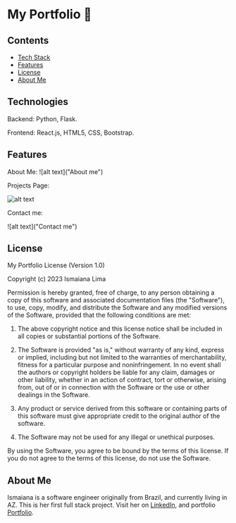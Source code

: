 # My Portfolio 🌈


## Contents
* [Tech Stack](#technologies)
* [Features](#features)
* [License](#license)
* [About Me](#aboutme)



## <a name="technologies"></a>Technologies


Backend: Python, Flask.

Frontend: React.js, HTML5, CSS, Bootstrap.



## <a name="features"></a>Features


About Me: 
![alt text]("About me")





Projects Page: 

![alt text]("Projects")

Contact me:

![alt text]("Contact me")



## <a name="license"></a>License

My Portfolio License (Version 1.0)

Copyright (c) 2023 Ismaiana Lima

Permission is hereby granted, free of charge, to any person obtaining a copy of this software and associated documentation files (the "Software"), to use, copy, modify, and distribute the Software and any modified versions of the Software, provided that the following conditions are met:

1. The above copyright notice and this license notice shall be included in all copies or substantial portions of the Software.

2. The Software is provided "as is," without warranty of any kind, express or implied, including but not limited to the warranties of merchantability, fitness for a particular purpose and noninfringement. In no event shall the authors or copyright holders be liable for any claim, damages or other liability, whether in an action of contract, tort or otherwise, arising from, out of or in connection with the Software or the use or other dealings in the Software.

3. Any product or service derived from this software or containing parts of this software must give appropriate credit to the original author of the software.

4. The Software may not be used for any illegal or unethical purposes.

By using the Software, you agree to be bound by the terms of this license. If you do not agree to the terms of this license, do not use the Software.


## <a name="aboutme"></a>About Me

Ismaiana is a software engineer originally from Brazil, and currently living in AZ. This is her first full stack project. 
Visit her on [LinkedIn](http://www.linkedin.com/in/ismaiana-lima), and portfolio [Portfolio](http://www.ismaiana.com).
